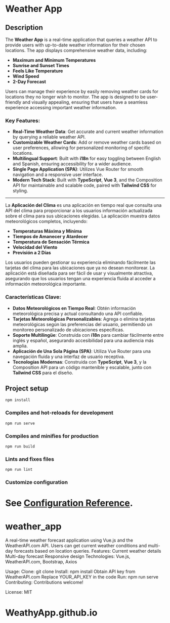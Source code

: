 # Weather App

## Description

The **Weather App** is a real-time application that queries a weather API to provide users with up-to-date weather information for their chosen locations. The app displays comprehensive weather data, including:

- **Maximum and Minimum Temperatures**
- **Sunrise and Sunset Times**
- **Feels Like Temperature**
- **Wind Speed**
- **2-Day Forecast**

Users can manage their experience by easily removing weather cards for locations they no longer wish to monitor. The app is designed to be user-friendly and visually appealing, ensuring that users have a seamless experience accessing important weather information.

### Key Features:

- **Real-Time Weather Data**: Get accurate and current weather information by querying a reliable weather API.
- **Customizable Weather Cards**: Add or remove weather cards based on user preferences, allowing for personalized monitoring of specific locations.
- **Multilingual Support**: Built with **i18n** for easy toggling between English and Spanish, ensuring accessibility for a wider audience.
- **Single Page Application (SPA)**: Utilizes Vue Router for smooth navigation and a responsive user interface.
- **Modern Tech Stack**: Built with **TypeScript**, **Vue 3**, and the Composition API for maintainable and scalable code, paired with **Tailwind CSS** for styling.

---

La **Aplicación del Clima** es una aplicación en tiempo real que consulta una API del clima para proporcionar a los usuarios información actualizada sobre el clima para sus ubicaciones elegidas. La aplicación muestra datos meteorológicos completos, incluyendo:

- **Temperaturas Máxima y Mínima**
- **Tiempos de Amanecer y Atardecer**
- **Temperatura de Sensación Térmica**
- **Velocidad del Viento**
- **Previsión a 2 Días**

Los usuarios pueden gestionar su experiencia eliminando fácilmente las tarjetas del clima para las ubicaciones que ya no desean monitorear. La aplicación está diseñada para ser fácil de usar y visualmente atractiva, asegurando que los usuarios tengan una experiencia fluida al acceder a información meteorológica importante.

### Características Clave:

- **Datos Meteorológicos en Tiempo Real**: Obtén información meteorológica precisa y actual consultando una API confiable.
- **Tarjetas Meteorológicas Personalizables**: Agrega o elimina tarjetas meteorológicas según las preferencias del usuario, permitiendo un monitoreo personalizado de ubicaciones específicas.
- **Soporte Multilingüe**: Construida con **i18n** para cambiar fácilmente entre inglés y español, asegurando accesibilidad para una audiencia más amplia.
- **Aplicación de Una Sola Página (SPA)**: Utiliza Vue Router para una navegación fluida y una interfaz de usuario receptiva.
- **Tecnologías Modernas**: Construida con **TypeScript**, **Vue 3**, y la Composition API para un código mantenible y escalable, junto con **Tailwind CSS** para el diseño.


## Project setup
```
npm install
```

### Compiles and hot-reloads for development
```
npm run serve
```

### Compiles and minifies for production
```
npm run build
```

### Lints and fixes files
```
npm run lint
```

### Customize configuration
See [Configuration Reference](https://cli.vuejs.org/config/).
=======
# weather_app
A real-time weather forecast application using Vue.js and the WeatherAPI.com API. Users can get current weather conditions and multi-day forecasts based on location queries.
Features:
Current weather details
Multi-day forecast
Responsive design
Technologies:
Vue.js, WeatherAPI.com, Bootstrap, Axios

Usage:
Clone: git clone <repository-url>
Install: npm install
Obtain API key from WeatherAPI.com
Replace YOUR_API_KEY in the code
Run: npm run serve
Contributing:
Contributions welcome!

License:
MIT

# WeathyApp.github.io
